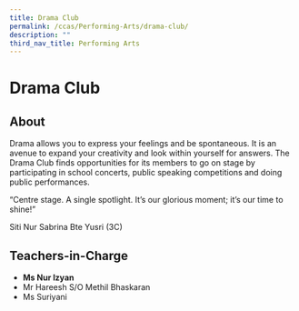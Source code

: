 ```yaml
---
title: Drama Club
permalink: /ccas/Performing-Arts/drama-club/
description: ""
third_nav_title: Performing Arts
---
```

# Drama Club


## **About**

Drama allows you to express your feelings and be spontaneous. It is an avenue to expand your creativity and look within yourself for answers. The Drama Club finds opportunities for its members to go on stage by participating in school concerts, public speaking competitions and doing public performances.

“Centre stage. A single spotlight. It’s our glorious moment; it’s our time to shine!”

Siti Nur Sabrina Bte Yusri (3C)

## **Teachers-in-Charge**

*   **Ms Nur Izyan** 
*   Mr Hareesh S/O Methil Bhaskaran
*   Ms Suriyani